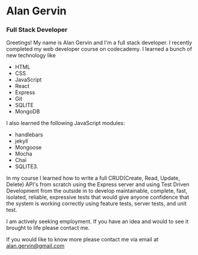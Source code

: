 # Alan Gervin
### Full Stack Developer

Greetings! My name is Alan Gervin and I'm a full stack developer. I recently completed my web developer course on codecademy. I learned a bunch of new technology like
- HTML
- CSS
- JavaScript
- React
- Express
- Git
- SQLITE
- MongoDB 

I also learned the following JavaScript modules:
- handlebars
- jekyll
- Mongoose
- Mocha
- Chai
- SQLITE3.

In my course I learned how to write a full CRUD(Create, Read, Update, Delete) API's from scratch using the Express server and using Test Driven Development from the outside in to develop maintainable, complete, fast, isolated, reliable, expressive tests that would give anyone confidence that the system is working correctly using feature tests, server tests, and unit test.

I am actively seeking employment. If you have an idea and would to see it brought to life please contact me.

If you would like to know more please contact me via email at alan.gervin@gmail.com


